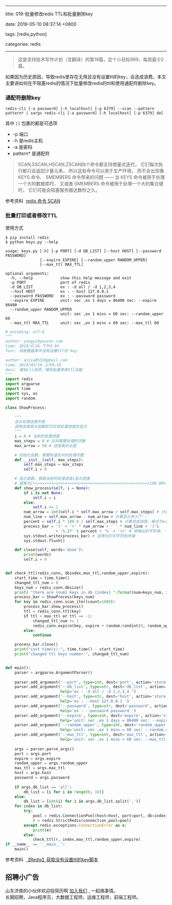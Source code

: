 
---

title: 019-批量修改redis TTL和批量删除key

date: 2019-05-10 08:37:14 +0800

tags: [redis,python]

categories: redis

---

> 这是坚持技术写作计划（含翻译）的第19篇，定个小目标999，每周最少2篇。


如果因为历史原因，导致redis里存在无用且没有设置ttl的key，会造成浪费。本文主要讲如何在不阻塞redis的情况下批量修改redis的ttl和使用通配符删除key。

<!-- more -->

<a name="s9rs2"></a>
### 通配符删除key

```
redis-cli [-a password] [-h localhost] [-p 6379] --scan --pattern pattern* | xargs redis-cli [-a password] [-h localhost] [-p 6379] del
```
其中 `[]` 包裹的都是可选项

- -p 端口
- -h 是redis主机
- -a 是密码
- pattern* 是通配符
> SCAN,SSCAN,HSCAN,ZSCAN四个命令都支持增量式迭代， 它们每次执行都只会返回少量元素， 所以这些命令可以用于生产环境， 而不会出现像 KEYS 命令、 SMEMBERS 命令带来的问题 —— 当 KEYS 命令被用于处理一个大的数据库时， 又或者 SMEMBERS 命令被用于处理一个大的集合键时， 它们可能会阻塞服务器达数秒之久。

参考资料  [redis 命令 ](http://doc.redisfans.com/key/scan.html)[SCAN](http://doc.redisfans.com/key/scan.html) 

<a name="hG47Y"></a>
### 批量打印或者修改TTL
使用方式

```
$ pip install redis
$ python keys.py --help

usage: keys.py [-h] [-p PORT] [-d DB_LIST] [--host HOST] [--password PASSWORD]
               [--expire EXPIRE] [--random_upper RANDOM_UPPER]
               [--max_ttl MAX_TTL]

optional arguments:
  -h, --help            show this help message and exit
  -p PORT               port of redis
  -d DB_LIST            ex : -d all / -d 1,2,3,4
  --host HOST           ex : --host 127.0.0.1
  --password PASSWORD   ex : --password password
  --expire EXPIRE       unit: sec ,ex 1 days = 86400 sec: --expire 86400
  --random_upper RANDOM_UPPER
                        unit: sec ,ex 1 mins = 60 sec: --random_upper 60
  --max_ttl MAX_TTL     unit: sec ,ex 1 mins = 60 sec: --max_ttl 60

```

```python
# encoding: utf-8
"""
author: yangyi@youzan.com
time: 2018/4/26 下午4:34
func: 获取数据库中没有设置ttl的 key

author: anjia0532@gmail.com
time: 2019/05/10 上午8:19
desc: 增加cli选项，增加批量修改ttl功能
"""
import redis
import argparse
import time
import sys, os
import random

class ShowProcess:
    
    """
    显示处理进度的类
    调用该类相关函数即可实现处理进度的显示
    """
    i = 0 # 当前的处理进度
    max_steps = 0 # 总共需要处理的次数
    max_arrow = 50 # 进度条的长度

    # 初始化函数，需要知道总共的处理次数
    def __init__(self, max_steps):
        self.max_steps = max_steps
        self.i = 0

    # 显示函数，根据当前的处理进度i显示进度
    # 效果为[>>>>>>>>>>>>>>>>>>>>>>>>>>>>>>>>>>>>>>>>>>>>>>>>>>]100.00%
    def show_process(self, i = None):
        if i is not None:
            self.i = i
        else:
            self.i += 1
        num_arrow = int(self.i * self.max_arrow / self.max_steps) # 计算显示多少个'>'
        num_line = self.max_arrow - num_arrow # 计算显示多少个'-'
        percent = self.i * 100.0 / self.max_steps # 计算完成进度，格式为xx.xx%
        process_bar = '[' + '>' * num_arrow + ' ' * num_line + ']'\
                      + '%.2f' % percent + '%' + '\r' # 带输出的字符串，'\r'表示不换行回到最左边
        sys.stdout.write(process_bar) # 这两句打印字符到终端
        sys.stdout.flush()

    def close(self, words='done'):
        print(words)
        self.i = 0


def check_ttl(redis_conn, dbindex,max_ttl,random_upper,expire):
    start_time = time.time()
    changed_ttl_num = 0
    keys_num = redis_conn.dbsize()
    print( "there are {num} keys in db {index} ".format(num=keys_num, index=dbindex))
    process_bar = ShowProcess(keys_num)
    for key in redis_conn.scan_iter(count=1000):
        process_bar.show_process()
        ttl = redis_conn.ttl(key)
        if ttl > max_ttl or ttl == -1:
            changed_ttl_num += 1
            redis_conn.expire(key, expire + random.randint(0, random_upper))
        else:
            continue

    process_bar.close()
    print("cost time(s):", time.time() - start_time)
    print("changed ttl keys number:", changed_ttl_num)


def main():
    parser = argparse.ArgumentParser()
    
    parser.add_argument('--port', type=int, dest='port', action='store', default=6379,help='port of redis ')
    parser.add_argument('--db_list', type=str, dest='db_list', action='store', default='0',
                        help='ex : -d all / -d 1,2,3,4 ')
    parser.add_argument('--host', type=str, dest='host', action='store', default='127.0.0.1',
                        help='ex : --host 127.0.0.1 ')
    parser.add_argument('--password', type=str, dest='password', action='store', default='',
                        help='ex : --password password ')
    parser.add_argument('--expire', type=int, dest='expire', action='store', default='0',
                        help='unit: sec ,ex 1 days = 86400 sec: --expire 86400 ')
    parser.add_argument('--random_upper', type=int, dest='random_upper', action='store', default='60',
                        help='unit: sec ,ex 1 mins = 60 sec: --random_upper 60 ')
    parser.add_argument('--max_ttl', type=int, dest='max_ttl', action='store', default='60',
                        help='unit: sec ,ex 1 mins = 60 sec: --max_ttl 60 ')
    
    args = parser.parse_args()
    port = args.port
    expire = args.expire
    random_upper = args.random_upper
    max_ttl = args.max_ttl
    host = args.host
    password = args.password
    
    if args.db_list == 'all':
        db_list = [i for i in range(0, 16)]
    else:
        db_list = [int(i) for i in args.db_list.split(',')]
    for index in db_list:
        try:
            pool = redis.ConnectionPool(host=host, port=port, db=index,password=password)
            r = redis.StrictRedis(connection_pool=pool)
        except redis.exceptions.ConnectionError as e:
            print(e)
        else:
            check_ttl(r, index,max_ttl,random_upper,expire)
if __name__ == '__main__':
    main()

```

参考资料  [【Redis】获取没有设置ttl的key脚本](http://blog.itpub.net/22664653/viewspace-2153419/)

<a name="fb674066"></a>
## 招聘小广告

山东济南的小伙伴欢迎投简历啊 [加入我们](https://www.shunnengnet.com/index.php/Home/Contact/join.html) , 一起搞事情。<br />长期招聘，Java程序员，大数据工程师，运维工程师，前端工程师。

